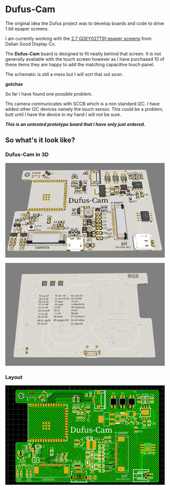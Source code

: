 # Dufus-Cam

The original idea the Dufus project was to develop boards and code to drive 1 bit epaper screens.

I am currently working with the [2.7 GDEY027T91 epaper screens](https://www.good-display.com/product/432.html) from Dalian Good Display Co. 



The **Dufus-Cam** board is designed to fit neatly behind that screen.
It is not generally available with the touch screen however as I have purchased 10 of these items they are happy to add
the matching capacitive touch panel.

The schematic is still a mess but I will sort that out soon.

**gotchas**

So far I have found one possible problem.

Ths camera communicates with SCCB which is a non standard I2C. I have added other I2C devices namely the touch sensor. This could be a problem, butt until I have the device in my hand I will not be sure.


***This is an untested prototype board that I have only just ordered.***


## So what's it look like?
### Dufus-Cam in 3D
![Dufus-Cam 3D](./images/3D.png)

![Dufus-Cam bottom side](./images/Bottom.png)

### Layout
![Dufus-Cam top side](./images/Top.png)

